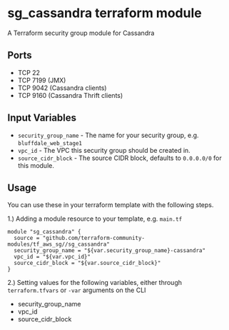 sg_cassandra terraform module
==============================

A Terraform security group module for Cassandra


Ports
-----
- TCP 22
- TCP 7199 (JMX)
- TCP 9042 (Cassandra clients)
- TCP 9160 (Cassandra Thrift clients)

Input Variables
---------------

- `security_group_name` - The name for your security group, e.g. `bluffdale_web_stage1`
- `vpc_id` - The VPC this security group should be created in.
- `source_cidr_block` - The source CIDR block, defaults to `0.0.0.0/0`
   for this module.

Usage
-----

You can use these in your terraform template with the following steps.

1.) Adding a module resource to your template, e.g. `main.tf`

```
module "sg_cassandra" {
  source = "github.com/terraform-community-modules/tf_aws_sg//sg_cassandra"
  security_group_name = "${var.security_group_name}-cassandra"
  vpc_id = "${var.vpc_id}"
  source_cidr_block = "${var.source_cidr_block}"
}
```

2.) Setting values for the following variables, either through `terraform.tfvars` or `-var` arguments on the CLI

- security_group_name
- vpc_id
- source_cidr_block

